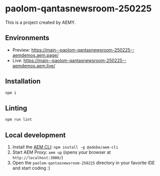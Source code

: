 # paolom-qantasnewsroom-250225

This is a project created by AEMY.

## Environments

- Preview: https://main--paolom-qantasnewsroom-250225--aemdemos.aem.page/
- Live: https://main--paolom-qantasnewsroom-250225--aemdemos.aem.live/

## Installation

```sh
npm i
```

## Linting

```sh
npm run lint
```

## Local development

1. Install the [AEM CLI](https://github.com/adobe/helix-cli): `npm install -g @adobe/aem-cli`
1. Start AEM Proxy: `aem up` (opens your browser at `http://localhost:3000/`)
1. Open the `paolom-qantasnewsroom-250225` directory in your favorite IDE and start coding :)